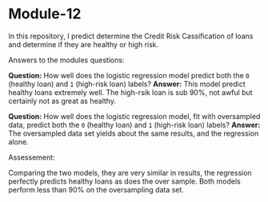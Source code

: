 # Module-12
In this repository, I predict determine the Credit Risk Cassification of loans and determine if they are healthy or high risk.

Answers to the modules questions:

**Question:** How well does the logistic regression model predict both the `0` (healthy loan) and `1` (high-risk loan) labels?
**Answer:** This model predict healthy loans extremely well. The high-rsik loan is sub 90%, not awful but certainly not as great as healthy.

**Question:** How well does the logistic regression model, fit with oversampled data, predict both the `0` (healthy loan) and `1` (high-risk loan) labels?
**Answer:** The oversampled data set yields about the same results, and the regression alone.



Assessement:

Comparing the two models, they are very similar in results, the regression perfectly predicts healthy loans as does the over sample.  Both models perform less than 90% on the oversampling data set.
